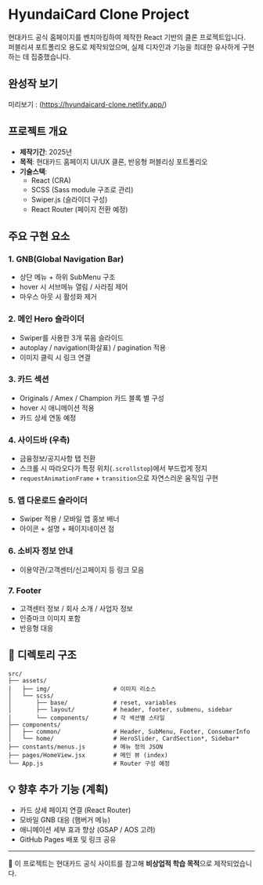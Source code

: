 # HyundaiCard Clone Project

현대카드 공식 홈페이지를 벤치마킹하여 제작한 React 기반의 클론 프로젝트입니다.  
퍼블리셔 포트폴리오 용도로 제작되었으며, 실제 디자인과 기능을 최대한 유사하게 구현하는 데 집중했습니다.

## 완성작 보기 
미리보기 : (https://hyundaicard-clone.netlify.app/)

## 프로젝트 개요

- **제작기간**: 2025년
- **목적**: 현대카드 홈페이지 UI/UX 클론, 반응형 퍼블리싱 포트폴리오
- **기술스택**:
  - React (CRA)
  - SCSS (Sass module 구조로 관리)
  - Swiper.js (슬라이더 구성)
  - React Router (페이지 전환 예정)

## 주요 구현 요소

### 1. GNB(Global Navigation Bar)
- 상단 메뉴 + 하위 SubMenu 구조
- hover 시 서브메뉴 열림 / 사라짐 제어
- 마우스 아웃 시 활성화 제거

### 2. 메인 Hero 슬라이더
- Swiper를 사용한 3개 묶음 슬라이드
- autoplay / navigation(화살표) / pagination 적용
- 이미지 클릭 시 링크 연결

### 3. 카드 섹션
- Originals / Amex / Champion 카드 블록 별 구성
- hover 시 애니메이션 적용
- 카드 상세 연동 예정

### 4. 사이드바 (우측)
- 금융정보/공지사항 탭 전환
- 스크롤 시 따라오다가 특정 위치(`.scrollstop`)에서 부드럽게 정지
- `requestAnimationFrame` + `transition`으로 자연스러운 움직임 구현

### 5. 앱 다운로드 슬라이더
- Swiper 적용 / 모바일 앱 홍보 배너
- 아이콘 + 설명 + 페이지네이션 점

### 6. 소비자 정보 안내
- 이용약관/고객센터/신고페이지 등 링크 모음

### 7. Footer
- 고객센터 정보 / 회사 소개 / 사업자 정보
- 인증마크 이미지 포함
- 반응형 대응

## 📁 디렉토리 구조

```
src/
├── assets/
│   ├── img/                  # 이미지 리소스
│   └── scss/
│       ├── base/             # reset, variables
│       ├── layout/           # header, footer, submenu, sidebar
│       └── components/       # 각 섹션별 스타일
├── components/
│   ├── common/               # Header, SubMenu, Footer, ConsumerInfo
│   └── home/                 # HeroSlider, CardSection*, Sidebar*
├── constants/menus.js        # 메뉴 정의 JSON
├── pages/HomeView.jsx        # 메인 뷰 (index)
└── App.js                    # Router 구성 예정
```

## 💡 향후 추가 기능 (계획)
- 카드 상세 페이지 연결 (React Router)
- 모바일 GNB 대응 (햄버거 메뉴)
- 애니메이션 세부 효과 향상 (GSAP / AOS 고려)
- GitHub Pages 배포 및 링크 공유

---

🔗 이 프로젝트는 현대카드 공식 사이트를 참고해 **비상업적 학습 목적**으로 제작되었습니다.
